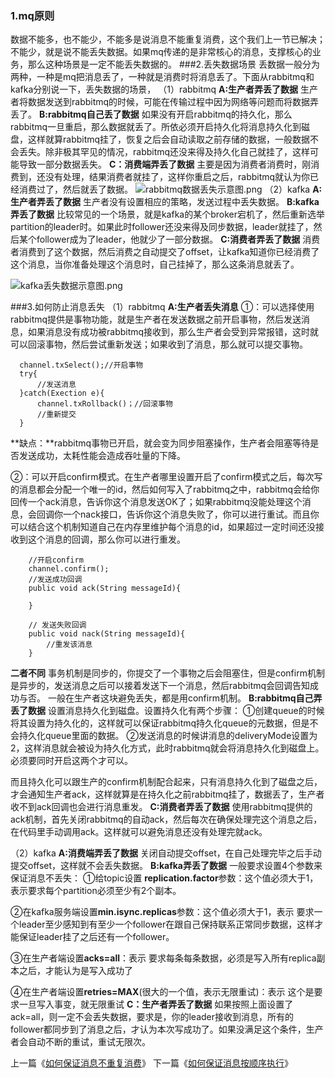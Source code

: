 ### 1.mq原则
数据不能多，也不能少，不能多是说消息不能重复消费，这个我们上一节已解决；不能少，就是说不能丢失数据。如果mq传递的是非常核心的消息，支撑核心的业务，那么这种场景是一定不能丢失数据的。
###2.丢失数据场景
丢数据一般分为两种，一种是mq把消息丢了，一种就是消费时将消息丢了。下面从rabbitmq和kafka分别说一下，丢失数据的场景，
（1）rabbitmq
**A:生产者弄丢了数据**
生产者将数据发送到rabbitmq的时候，可能在传输过程中因为网络等问题而将数据弄丢了。
**B:rabbitmq自己丢了数据**
如果没有开启rabbitmq的持久化，那么rabbitmq一旦重启，那么数据就丢了。所依必须开启持久化将消息持久化到磁盘，这样就算rabbitmq挂了，恢复之后会自动读取之前存储的数据，一般数据不会丢失。除非极其罕见的情况，rabbitmq还没来得及持久化自己就挂了，这样可能导致一部分数据丢失。
**C：消费端弄丢了数据**
主要是因为消费者消费时，刚消费到，还没有处理，结果消费者就挂了，这样你重启之后，rabbitmq就认为你已经消费过了，然后就丢了数据。
![rabbitmq数据丢失示意图.png](https://upload-images.jianshu.io/upload_images/8494967-a279a2bf41cfc412.png?imageMogr2/auto-orient/strip%7CimageView2/2/w/1240)
（2）kafka
**A:生产者弄丢了数据**
生产者没有设置相应的策略，发送过程中丢失数据。
**B:kafka弄丢了数据**
比较常见的一个场景，就是kafka的某个broker宕机了，然后重新选举partition的leader时。如果此时follower还没来得及同步数据，leader就挂了，然后某个follower成为了leader，他就少了一部分数据。
**C:消费者弄丢了数据**
消费者消费到了这个数据，然后消费之自动提交了offset，让kafka知道你已经消费了这个消息，当你准备处理这个消息时，自己挂掉了，那么这条消息就丢了。

![kafka丢失数据示意图.png](https://upload-images.jianshu.io/upload_images/8494967-1c745e1dbb3b9143.png?imageMogr2/auto-orient/strip%7CimageView2/2/w/1240)

###3.如何防止消息丢失
（1）rabbitmq
**A:生产者丢失消息**
①：可以选择使用rabbitmq提供是事物功能，就是生产者在发送数据之前开启事物，然后发送消息，如果消息没有成功被rabbitmq接收到，那么生产者会受到异常报错，这时就可以回滚事物，然后尝试重新发送；如果收到了消息，那么就可以提交事物。
```
  channel.txSelect();//开启事物
  try{
      //发送消息
  }catch(Exection e){
      channel.txRollback()；//回滚事物
      //重新提交
  }
```
**缺点：**rabbitmq事物已开启，就会变为同步阻塞操作，生产者会阻塞等待是否发送成功，太耗性能会造成吞吐量的下降。

②：可以开启confirm模式。在生产者哪里设置开启了confirm模式之后，每次写的消息都会分配一个唯一的id，然后如何写入了rabbitmq之中，rabbitmq会给你回传一个ack消息，告诉你这个消息发送OK了；如果rabbitmq没能处理这个消息，会回调你一个nack接口，告诉你这个消息失败了，你可以进行重试。而且你可以结合这个机制知道自己在内存里维护每个消息的id，如果超过一定时间还没接收到这个消息的回调，那么你可以进行重发。
```
    //开启confirm
    channel.confirm();
    //发送成功回调
    public void ack(String messageId){
      
    }

    // 发送失败回调
    public void nack(String messageId){
        //重发该消息
    }
```
**二者不同**
事务机制是同步的，你提交了一个事物之后会阻塞住，但是confirm机制是异步的，发送消息之后可以接着发送下一个消息，然后rabbitmq会回调告知成功与否。
一般在生产者这块避免丢失，都是用confirm机制。
**B:rabbitmq自己弄丢了数据**
设置消息持久化到磁盘。设置持久化有两个步骤：
①创建queue的时候将其设置为持久化的，这样就可以保证rabbitmq持久化queue的元数据，但是不会持久化queue里面的数据。
②发送消息的时候讲消息的deliveryMode设置为2，这样消息就会被设为持久化方式，此时rabbitmq就会将消息持久化到磁盘上。
必须要同时开启这两个才可以。

而且持久化可以跟生产的confirm机制配合起来，只有消息持久化到了磁盘之后，才会通知生产者ack，这样就算是在持久化之前rabbitmq挂了，数据丢了，生产者收不到ack回调也会进行消息重发。
**C:消费者弄丢了数据**
使用rabbitmq提供的ack机制，首先关闭rabbitmq的自动ack，然后每次在确保处理完这个消息之后，在代码里手动调用ack。这样就可以避免消息还没有处理完就ack。

（2）kafka
**A:消费端弄丢了数据**
关闭自动提交offset，在自己处理完毕之后手动提交offset，这样就不会丢失数据。
**B:kafka弄丢了数据**
一般要求设置4个参数来保证消息不丢失：
①给topic设置 **replication.factor**参数：这个值必须大于1，表示要求每个partition必须至少有2个副本。

②在kafka服务端设置**min.isync.replicas**参数：这个值必须大于1，表示 要求一个leader至少感知到有至少一个follower在跟自己保持联系正常同步数据，这样才能保证leader挂了之后还有一个follower。

③在生产者端设置**acks=all**：表示 要求每条每条数据，必须是写入所有replica副本之后，才能认为是写入成功了

④在生产者端设置**retries=MAX**(很大的一个值，表示无限重试)：表示 这个是要求一旦写入事变，就无限重试
**C：生产者弄丢了数据**
如果按照上面设置了ack=all，则一定不会丢失数据，要求是，你的leader接收到消息，所有的follower都同步到了消息之后，才认为本次写成功了。如果没满足这个条件，生产者会自动不断的重试，重试无限次。

上一篇《[如何保证消息不重复消费](https://www.jianshu.com/p/172295e2e978)》
下一篇《[如何保证消息按顺序执行](https://www.jianshu.com/p/02fdcb9e8784)》

